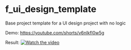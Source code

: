 # f_ui_design_template

Base project template for a UI design project with no logic

Demo: https://youtube.com/shorts/v6nlkfl0w5g   

Result: 
[![Watch the video](https://img.youtube.com/vi/Cj8lKo__FPo/0.jpg)](https://www.youtube.com/watch?v=Cj8lKo__FPo)

